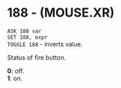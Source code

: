 # 188 - (MOUSE.XR)

`ASK 188 var`  
`SET 188, expr`  
`TOGGLE 188` - inverts value.

Status of fire button.

**0**: off.  
**1**: on.